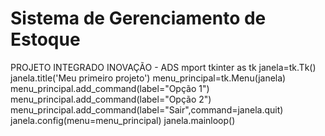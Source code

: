 # Sistema de Gerenciamento de Estoque

PROJETO INTEGRADO INOVAÇÃO - ADS
mport tkinter as tk
janela=tk.Tk()
janela.title('Meu primeiro projeto')
menu_principal=tk.Menu(janela)
menu_principal.add_command(label="Opção 1")
menu_principal.add_command(label="Opção 2")
menu_principal.add_command(label="Sair",command=janela.quit)
janela.config(menu=menu_principal)
janela.mainloop()


